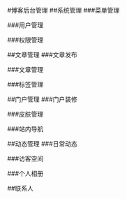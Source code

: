 #博客后台管理
##系统管理
###菜单管理

###用户管理

###权限管理

##文章管理
###文章发布

###文章管理

###标签管理

##门户管理
###门户装修

###皮肤管理

###站内导航


##动态管理
###日常动态

###访客空间

###个人相册

##联系人
